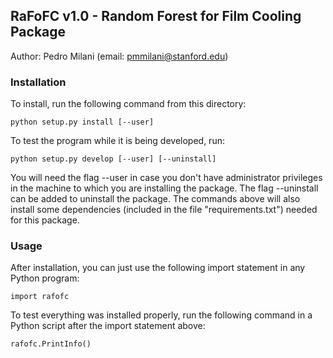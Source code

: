 ## RaFoFC v1.0 - Random Forest for Film Cooling Package
Author: Pedro Milani (email: pmmilani@stanford.edu)

### Installation
To install, run the following command from this directory: 

    python setup.py install [--user]
    
To test the program while it is being developed, run:

    python setup.py develop [--user] [--uninstall]
    
You will need the flag --user in case you don't have 
administrator privileges in the machine to which you are 
installing the package. The flag --uninstall can be added 
to uninstall the package. The commands above will also install
some dependencies (included in the file "requirements.txt")
needed for this package. 

### Usage
After installation, you can just use the following import 
statement in any Python program:

    import rafofc
    
To test everything was installed properly, run the following
command in a Python script after the import statement above:

    rafofc.PrintInfo()
